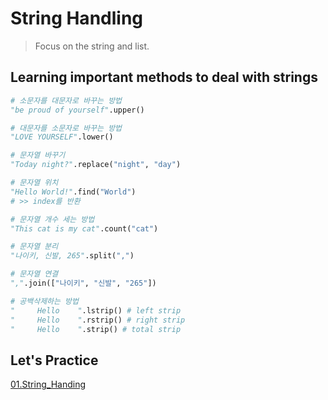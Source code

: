 # String Handling
>Focus on the string and list.

## Learning important methods to deal with strings

```python
# 소문자를 대문자로 바꾸는 방법
"be proud of yourself".upper()

# 대문자를 소문자로 바꾸는 방법
"LOVE YOURSELF".lower()

# 문자열 바꾸기
"Today night?".replace("night", "day")

# 문자열 위치
"Hello World!".find("World")
# >> index를 반환

# 문자열 개수 세는 방법
"This cat is my cat".count("cat")

# 문자열 분리
"나이키, 신발, 265".split(",")

# 문자열 연결
",".join(["나이키", "신발", "265"])

# 공백삭제하는 방법
"     Hello    ".lstrip() # left strip
"     Hello    ".rstrip() # right strip
"     Hello    ".strip() # total strip

```


## Let's Practice
[01.String_Handing](../Chapter1/01.String_handling.py)
